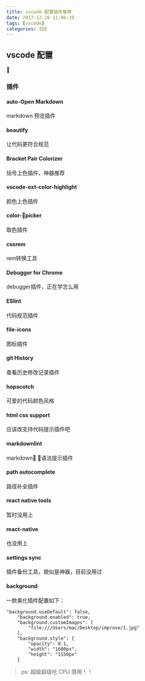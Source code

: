```yaml
---
title: vscode 配置插件推荐
date: 2017-12-26 11:06:19
tags: [vscode]
categories: IDE
---
```


## vscode 配置

### 插件

#### auto-Open Markdown
markdown 预览插件

#### beautify
让代码更符合规范

#### Bracket Pair Colorizer
括号上色插件，神器推荐

#### vscode-ext-color-highlight
颜色上色插件

#### color-picker
取色插件

#### cssrem
rem转换工具

#### Debugger for Chrome 
debugger插件，正在学怎么用

#### ESlint
代码规范插件

#### file-icons
图标插件

#### git History
查看历史修改记录插件

#### hopscotch
可爱的代码颜色风格

#### html css support 
应该改支持代码提示插件吧

#### markdownlint
markdown 语法提示插件

#### path autocomplete
路径补全插件

#### react native tools
暂时没用上

#### react-native 
也没用上

#### settings sync
插件备份工具，貌似是神器，目前没用过

#### background
一款美化插件配置如下：
```
"background.useDefault": false,
    "background.enabled": true,
    "background.customImages": [
        "file:///Users/mac/Desktop/improve/1.jpg"
    ],
    "background.style": {
        "opacity": 0.1,
        "width": "1600px",
        "height": "1150px"
    }
```
> ps: 超级超级吃 CPU 慎用！！
